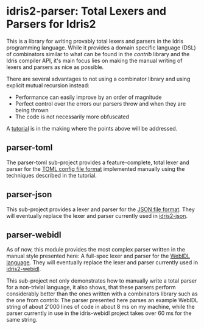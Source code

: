 # idris2-parser: Total Lexers and Parsers for Idris2

This is a library for writing provably total lexers and parsers
in the Idris programming language. While it provides a domain specific
language (DSL) of combinators similar to what can be found in the
*contrib* library and the Idris compiler API, it's main focus lies
on making the manual writing of lexers and parsers as nice as possible.

There are several advantages to not using a combinator library and
using explicit mutual recursion instead:

* Performance can easily improve by an order of magnitude
* Perfect control over the errors our parsers throw and when they are
  being thrown
* The code is not necessarily more obfuscated

A [tutorial](docs/src/Intro.md) is in the making where the points above
will be addressed.

## parser-toml

The parser-toml sub-project provides a feature-complete, total lexer
and parser for the [TOML config file format](https://toml.io/en/)
implemented manually using the techniques described in the tutorial.

## parser-json

This sub-project provides a lexer and parser for the
[JSON file format](https://en.wikipedia.org/wiki/JSON). They will eventually
replace the lexer and parser currently used in
[idris2-json](https://github.com/stefan-hoeck/idris2-json).

## parser-webidl

As of now, this module provides the most complex parser written in
the manual style presented here:
A full-spec lexer and parser for the
[WebIDL language](https://webidl.spec.whatwg.org/).
They will eventually replace the lexer and parser currently used in
[idris2-webidl](https://github.com/stefan-hoeck/idris2-webidl).

This sub-project not only demonstrates how to manually write a total
parser for a non-trivial language, it also shows, that these
parsers perform considerably better than the ones written with a
combinators library such as the one from contrib: The parser presented
here parses an example WebIDL string of about 2'000 lines of code in
about 8 ms on my machine, while the parser currently in use in the
idris-webidl project takes over 60 ms for the same string.
